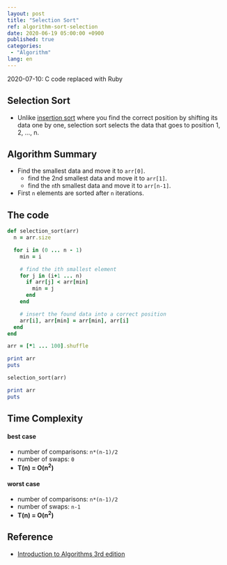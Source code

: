 ```yaml
---
layout: post
title: "Selection Sort"
ref: algorithm-sort-selection
date: 2020-06-19 05:00:00 +0900
published: true
categories:
 - "Algorithm"
lang: en
---
```


<div class="updated">
2020-07-10: C code replaced with Ruby
</div>

## Selection Sort
- Unlike [insertion sort](./en-algorithm-sorting-insertion) where you find the correct position by shifting its data one by one, selection sort selects the data that goes to position 1, 2, ..., n.

<div class="divider"></div>

## Algorithm Summary
- Find the smallest data and move it to `arr[0]`.
  + find the 2nd smallest data and move it to `arr[1]`.
  + find the `n`th smallest data and  move it to `arr[n-1]`.
- First `n` elements are sorted after `n` iterations.

<div class="divider"></div>

## The code

```rb
def selection_sort(arr)
  n = arr.size

  for i in (0 ... n - 1)
    min = i

    # find the ith smallest element
    for j in (i+1 ... n)
      if arr[j] < arr[min]
        min = j
      end
    end

    # insert the found data into a correct position
    arr[i], arr[min] = arr[min], arr[i]
  end
end

arr = [*1 ... 100].shuffle

print arr
puts

selection_sort(arr)

print arr
puts
```


<div class="divider"></div>

## Time Complexity

#### best case
- number of comparisons: `n*(n-1)/2`
- number of swaps: `0`
- <b>T(n) = O(n<sup>2</sup>)</b>

#### worst case
- number of comparisons: `n*(n-1)/2`
- number of swaps: `n-1`
- <b>T(n) = O(n<sup>2</sup>)</b>

<div class="divider"></div>

## Reference
- [Introduction to Algorithms 3rd edition](https://www.amazon.com/Introduction-Algorithms-3rd-MIT-Press/dp/0262033844)
